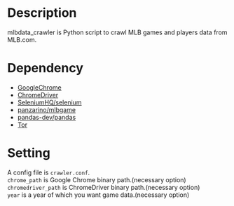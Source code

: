 # Description

mlbdata_crawler is Python script to crawl MLB games and players data from MLB.com.

# Dependency

- [GoogleChrome](https://www.google.co.jp/chrome/index.html)
- [ChromeDriver](http://chromedriver.chromium.org/downloads)
- [SeleniumHQ/selenium](https://github.com/SeleniumHQ/selenium)
- [panzarino/mlbgame](https://github.com/panzarino/mlbgame)
- [pandas-dev/pandas](https://github.com/pandas-dev/pandas)
- [Tor](https://www.torproject.org)

# Setting

A config file is `crawler.conf`.  
`chrome_path` is Google Chrome binary path.(necessary option)  
`chromedriver_path` is ChromeDriver binary path.(necessary option)  
`year` is a year of which you want game data.(necessary option)

